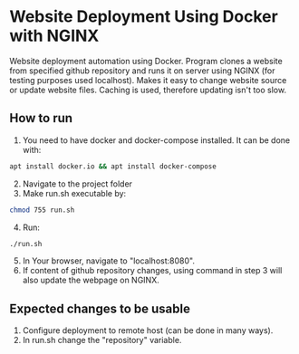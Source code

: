 # Website Deployment Using Docker with NGINX
Website deployment automation using Docker. Program clones a website from specified github repository and runs it on server using NGINX (for testing purposes used localhost). Makes it easy to change website source or update website files. Caching is used, therefore updating isn't too slow.

## How to run
1. You need to have docker and docker-compose installed. It can be done with:
```bash
apt install docker.io && apt install docker-compose
```
2. Navigate to the project folder
3. Make run.sh executable by:
```bash
chmod 755 run.sh
```
4. Run:
```bash
./run.sh
```
5. In Your browser, navigate to "localhost:8080".
6. If content of github repository changes, using command in step 3 will also update the webpage on NGINX.

## Expected changes to be usable
1. Configure deployment to remote host (can be done in many ways).
2. In run.sh change the "repository" variable.
